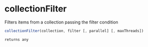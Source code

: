 # collectionFilter

Filters items from a collection passing the filter condition

```javascript
collectionFilter(collection, filter [, parallel] [, maxThreads])
```

```javascript
returns any
```
